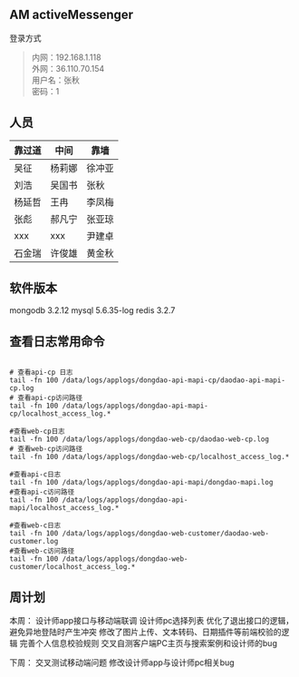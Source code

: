 ## AM activeMessenger

登录方式
> 内网：192.168.1.118  
> 外网：36.110.70.154  
> 用户名：张秋  
> 密码：1

## 人员

| 靠过道 | 中间   | 靠墙   |
| ------ | ------ | ------ |
| 吴征   | 杨莉娜 | 徐冲亚 |
| 刘浩   | 吴国书 | 张秋   |
| 杨延哲 | 王冉   | 李凤梅 |
| 张彪   | 郝凡宁 | 张亚琼 |
| xxx    | xxx    | 尹建卓 |
| 石金瑞 | 许俊雄 | 黄金秋 |

## 软件版本

mongodb 3.2.12
mysql 5.6.35-log
redis 3.2.7

## 查看日志常用命令

```shell

# 查看api-cp 日志
tail -fn 100 /data/logs/applogs/dongdao-api-mapi-cp/daodao-api-mapi-cp.log
# 查看api-cp访问路径
tail -fn 100 /data/logs/applogs/dongdao-api-mapi-cp/localhost_access_log.*

#查看web-cp日志
tail -fn 100 /data/logs/applogs/dongdao-web-cp/daodao-web-cp.log
# 查看web-cp访问路径
tail -fn 100 /data/logs/applogs/dongdao-web-cp/localhost_access_log.*

#查看api-c日志
tail -fn 100 /data/logs/applogs/dongdao-api-mapi/dongdao-mapi.log
#查看api-c访问路径
tail -fn 100 /data/logs/applogs/dongdao-api-mapi/localhost_access_log.*

#查看web-c日志
tail -fn 100 /data/logs/applogs/dongdao-web-customer/daodao-web-customer.log
#查看web-c访问路径
tail -fn 100 /data/logs/applogs/dongdao-web-customer/localhost_access_log.*
```

## 周计划

本周：
设计师app接口与移动端联调
设计师pc选择列表
优化了退出接口的逻辑，避免异地登陆时产生冲突
修改了图片上传、文本转码、日期插件等前端校验的逻辑
完善个人信息校验规则
交叉自测客户端PC主页与搜索案例和设计师的bug


下周：
交叉测试移动端问题
修改设计师app与设计师pc相关bug